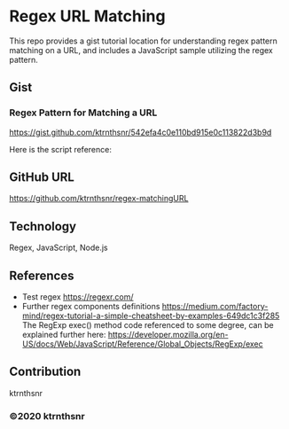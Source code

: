 # Regex URL Matching
This repo provides a gist tutorial location for understanding regex pattern matching on a URL, and includes a JavaScript sample utilizing the regex pattern.

## Gist 
### Regex Pattern for Matching a URL 
https://gist.github.com/ktrnthsnr/542efa4c0e110bd915e0c113822d3b9d

Here is the script reference:
<script src="https://gist.github.com/ktrnthsnr/542efa4c0e110bd915e0c113822d3b9d.js"></script>

## GitHub URL
https://github.com/ktrnthsnr/regex-matchingURL

## Technology
Regex, JavaScript, Node.js

## References
* Test regex https://regexr.com/
* Further regex components definitions https://medium.com/factory-mind/regex-tutorial-a-simple-cheatsheet-by-examples-649dc1c3f285
The RegExp exec() method code referenced to some degree, can be explained further here:
 https://developer.mozilla.org/en-US/docs/Web/JavaScript/Reference/Global_Objects/RegExp/exec

## Contribution
ktrnthsnr

### ©️2020 ktrnthsnr



